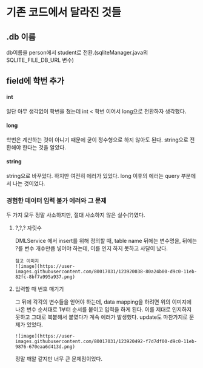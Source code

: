 # 기존 코드에서 달라진 것들

## .db 이름
db이름을 person에서 student로 전환.(sqliteManager.java의 SQLITE_FILE_DB_URL 변수)

## field에 학번 추가
#### int
일단 아무 생각없이 학번을 쳤는데 int < 학번 이어서 long으로 전환하자 생각했다.
#### long
학번은 계산하는 것이 아니기 때문에 굳이 정수형으로 하지 않아도 된다. string으로 전환해야 한다는 것을 알았다.
#### string
string으로 바꾸었다. 하지만 여전히 에러가 있었다. long 이후의 에러는 query 부분에서 나는 것이었다.
### 경험한 데이터 입력 불가 에러와 그 문제
두 가지 모두 정말 사소하지만, 절대 사소하지 않은 실수(?)였다.
1. ?,?,? 자릿수

    DMLService 에서 insert를 위해 정의할 때, table name 뒤에는 변수명을, 뒤에는 ?를 변수 개수만큼 넣어야 하는데, 이를 인지 하지 못하고 사달이 났다.
    ``` 
    참고 이미지
    ![image](https://user-images.githubusercontent.com/80017031/123920038-80a24b00-d9c0-11eb-82fc-8bf7a995a937.png)
    ```
3. 입력할 때 번호 매기기

    그 뒤에 각각의 변수들을 얻어야 하는데, data mapping을 하려면 위의 이미지에 나온 변수 순서대로 1부터 순서를 붙이고 입력을 하게 된다.
    이를 제대로 인지하지 못하고 그대로 복붙해서 붙였다가 계속 에러가 발생했다.
    update도 마찬가지로 문제가 있었다.
    ``` 
    ![image](https://user-images.githubusercontent.com/80017031/123920492-f7d7df00-d9c0-11eb-9876-670eaa6d413d.png)

    ```
    정말 깨알 같지만 너무 큰 문제점이었다.
